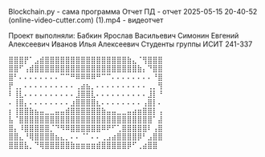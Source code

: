 Blockchain.py - сама программа
Отчет ПД - отчет
2025-05-15 20-40-52 (online-video-cutter.com) (1).mp4 - видеотчет

Проект выполняли:
Бабкин Ярослав Васильевич
Симонин Евгений Алексеевич
Иванов Илья Алексеевич
Студенты группы ИСИТ 241-337

⣿⣿⣿⡟⠁⣠⣾⣿⣿⣿⣿⣿⣿⣿⣿⣿⣿⣿⣿⣿⣿⣿⣿⣷⣄⠈⢻⣿⣿⣿
⣿⣿⠋⢠⣾⣿⣿⣿⣿⣿⣿⣿⣿⣿⣿⣿⣿⣿⣿⣿⣿⣿⣿⣿⣿⣷⡄⠙⣿⣿
⣿⠃⠄⠄⠄⠄⠄⠄⠄⠄⠉⠉⠛⠿⠿⠿⠿⠛⠉⠉⠄⠄⠄⠄⠄⠄⠄⠄⠘⣿
⡟⢀⡀⠄⠄⠄⠄⠄⠄⠄⠄⠄⠄⢀⣴⣦⡀⠄⠄⠄⠄⠄⠄⠄⠄⠄⠄⢀⡀⢻
⠇⢸⣇⠄⠄⠄⠄⠄⠄⠄⠄⠄⠄⣸⣿⣿⣇⠄⠄⠄⠄⠄⠄⠄⠄⠄⠄⣸⡇⠘
⠄⢸⣿⡄⠄⠄⠄⠄⠄⠄⠄⠄⣰⣿⣿⣿⣿⣆⠄⠄⠄⠄⠄⠄⠄⠄⢠⣿⡇⠄
⡆⢸⣿⣿⣷⣦⣤⣀⣀⣤⣤⣾⣿⣿⣿⣿⣿⣿⣷⣤⣤⣀⣀⣤⣴⣶⣿⣿⡇⢠
⣧⠈⣿⣿⣿⣿⣿⣿⣿⣿⣿⣿⣿⣿⣿⣿⣿⣿⣿⣿⣿⣿⣿⣿⣿⣿⣿⣿⠁⣼
⣿⡄⠸⣿⣿⣿⣿⣿⡈⠙⠻⠿⣿⣿⣿⣿⣿⣿⠿⠟⠋⢁⣿⣿⣿⣿⣿⠇⢠⣿
⣿⣿⣄⠘⢿⣿⣿⣿⣿⣦⣄⡀⠄⠄⠈⠁⠄⠄⢀⣠⣴⣿⣿⣿⣿⡿⠃⣠⣿⣿
⣿⣿⣿⣧⡀⠙⢿⣿⣿⣿⣿⣿⣷⣶⣶⣶⣶⣾⣿⣿⣿⣿⣿⡿⠋⢀⣴⣿⣿
